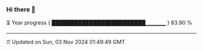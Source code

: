 ### Hi there 👋

⏳ Year progress { █████████████████████████▁▁▁▁▁ } 83.90 %

---

⏰ Updated on Sun, 03 Nov 2024 01:49:49 GMT



